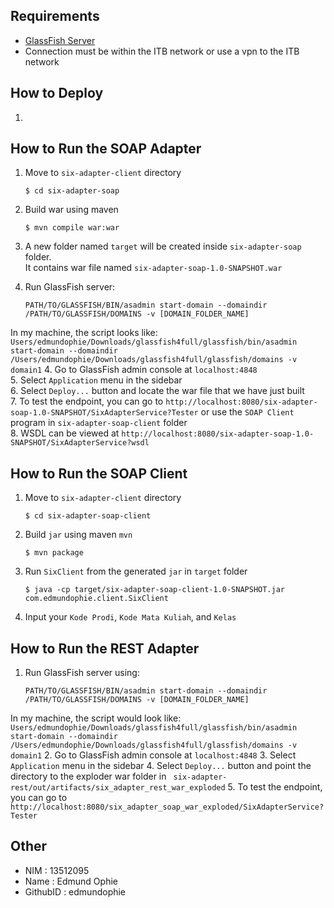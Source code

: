 ## Requirements
 - [GlassFish Server](https://glassfish.java.net/download.html)
 - Connection must be within the ITB network or use a vpn to the ITB network

## How to Deploy
1. 


## How to Run the SOAP Adapter
1. Move to `six-adapter-client` directory  

	 ```
	 $ cd six-adapter-soap
	 ```
2. Build war using maven  

	 ```
	 $ mvn compile war:war
	 ```	 
3. A new folder named `target` will be created inside `six-adapter-soap` folder.  
It contains war file named `six-adapter-soap-1.0-SNAPSHOT.war`  
4. Run GlassFish server:  

     ```
     PATH/TO/GLASSFISH/BIN/asadmin start-domain --domaindir /PATH/TO/GLASSFISH/DOMAINS -v [DOMAIN_FOLDER_NAME]
     ```
In my machine, the script looks like:
    ```
     Users/edmundophie/Downloads/glassfish4full/glassfish/bin/asadmin start-domain --domaindir /Users/edmundophie/Downloads/glassfish4full/glassfish/domains -v domain1
     ```
4. Go to GlassFish admin console at `localhost:4848`  
5. Select `Application` menu in the sidebar  
6. Select `Deploy...` button and locate the war file that we have just built  
7. To test the endpoint, you can go to `http://localhost:8080/six-adapter-soap-1.0-SNAPSHOT/SixAdapterService?Tester` or use the `SOAP Client` program in `six-adapter-soap-client` folder  
8. WSDL can be viewed at `http://localhost:8080/six-adapter-soap-1.0-SNAPSHOT/SixAdapterService?wsdl`
 
## How to Run the SOAP Client
1. Move to `six-adapter-client` directory  

	 ```
	 $ cd six-adapter-soap-client
	 ```
2. Build `jar` using maven `mvn`  

	 ```
	 $ mvn package
	 ```
2. Run `SixClient` from the generated `jar` in `target` folder  

	 ```
	 $ java -cp target/six-adapter-soap-client-1.0-SNAPSHOT.jar com.edmundophie.client.SixClient
	 ```
3. Input your `Kode Prodi`, `Kode Mata Kuliah`, and `Kelas`


## How to Run the REST Adapter
1. Run GlassFish server using:  

     ```
     PATH/TO/GLASSFISH/BIN/asadmin start-domain --domaindir /PATH/TO/GLASSFISH/DOMAINS -v [DOMAIN_FOLDER_NAME]
     ```
In my machine, the script would look like:
    ```
     Users/edmundophie/Downloads/glassfish4full/glassfish/bin/asadmin start-domain --domaindir /Users/edmundophie/Downloads/glassfish4full/glassfish/domains -v domain1
     ```
2. Go to GlassFish admin console at `localhost:4848`
3. Select `Application` menu in the sidebar
4. Select `Deploy...` button and point the directory to the exploder war folder in ` six-adapter-rest/out/artifacts/six_adapter_rest_war_exploded`
5. To test the endpoint, you can go to `http://localhost:8080/six_adapter_soap_war_exploded/SixAdapterService?Tester`

## Other
 * NIM      : 13512095
 * Name     : Edmund Ophie
 * GithubID : edmundophie
